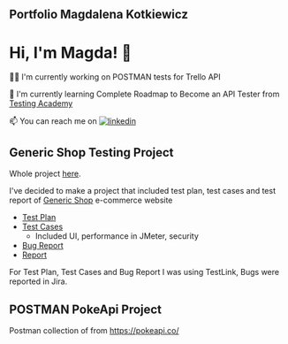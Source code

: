 ## Portfolio Magdalena Kotkiewicz

# Hi, I'm Magda! 👋


👩‍💻 I'm currently working on POSTMAN tests for Trello API

🧠 I'm currently learning Complete Roadmap to Become an API Tester from [Testing Academy](https://www.youtube.com/watch?v=e6otrkQNaCA&list=PL8VbCbavWfeEvyUo5qCEw96LNjPR5rR2k&index=1)

📫 You can reach me on [![linkedin](https://img.shields.io/badge/linkedin-0A66C2?style=for-the-badge&logo=linkedin&logoColor=white)](https://www.linkedin.com/in/magdalena-kotkiewicz/)


## Generic Shop Testing Project

Whole project [here](https://github.com/MagKot/Generic-Shop-Testing).

I've decided to make a project that included test plan, test cases and test report of [Generic Shop](http://skleptest.pl/) e-commerce website

* [Test Plan](https://github.com/MagKot/Portfolio/blob/main/PlanTest%C3%B3wGenericShop.pdf)
* [Test Cases](https://github.com/MagKot/Portfolio/blob/main/TestCases.pdf)
   * Included UI, performance in JMeter, security
* [Bug Report](https://github.com/MagKot/Portfolio/blob/main/Zg%C5%82oszeniaB%C5%82%C4%99d%C3%B3wJira.pdf)
* [Report](https://github.com/MagKot/Portfolio/blob/main/RaportZTestow.pdf)

For Test Plan, Test Cases and Bug Report I was using TestLink, Bugs were reported in Jira. 

## POSTMAN PokeApi Project

Postman collection of from https://pokeapi.co/
